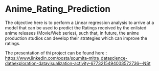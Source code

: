 # Anime_Rating_Prediction
The objective here is to perform a Linear regression analysis to arrive at a model that can be used to predict the Ratings received by the enlisted anime releases (Movie/Web series), such that, in future, the anime production studios can develop their strategies which can improve the ratings.

The presentation of thi project can be found here :
https://www.linkedin.com/posts/soumita-mitra_datascience-dataexploration-datavisualization-activity-6773215494003572736--NSt
